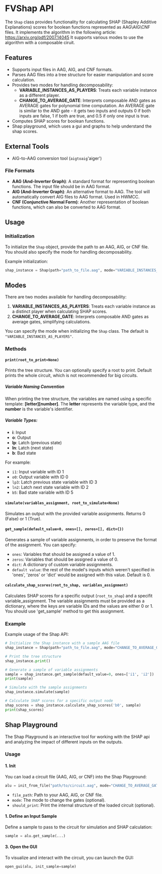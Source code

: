 # FVShap API

The `Shap` class provides functionality for calculating SHAP (Shapley Additive Explanations) scores for boolean functions represented as AAG\AIG\CNF files. It implements the algorithm in the following article: https://arxiv.org/pdf/2007.14045 
It supports various modes to use the algorithm with a composable ciruit. 

## Features
- Supports input files in AAG, AIG, and CNF formats.
- Parses AAG files into a tree structure for easier manipulation and score calculation.
- Provides two modes for handling decomposability:
  - **VARIABLE_INSTANCES_AS_PLAYERS**: Treats each variable instance as a different player.
  - **CHANGE_TO_AVERAGE_GATE**: Interprets composable AND gates as AVERAGE gates for polynomial time computation. An AVERAGE gate is similar to the AND gate - it gets two inputs and outputs 0 if both inputs are false, 1 if both are true, and 0.5 if only one input is true.
- Computes SHAP scores for boolean functions.
- Shap playground, which uses a gui and graphs to help understand the shap scores.

## External Tools
- AIG-to-AAG conversion tool (`aigtoaig`\'aiger')

### File Formats

- **AAG (And-Inverter Graph)**: A standard format for representing boolean functions. The input file should be in AAG format.
- **AIG (And-Inverter Graph)**: An alternative format to AAG. The tool will automatically convert AIG files to AAG format. Used in HWMCC.
- **CNF (Conjunctive Normal Form)**: Another representation of boolean functions, which can also be converted to AAG format.

## Usage

### Initialization
To initialize the `Shap` object, provide the path to an AAG, AIG, or CNF file. You should also specify the mode for handling decomposability.

Example initialization:

```python
shap_instance = Shap(path="path_to_file.aag", mode="VARIABLE_INSTANCES_AS_PLAYERS")
```

## Modes
There are two modes available for handling decomposability:
1. **VARIABLE_INSTANCES_AS_PLAYERS**: Treats each variable instance as a distinct player when calculating SHAP scores.
2. **CHANGE_TO_AVERAGE_GATE**: Interprets composable AND gates as average gates, simplifying calculations.

You can specify the mode when initializing the `Shap` class. The default is `"VARIABLE_INSTANCES_AS_PLAYERS"`.

### Methods

#### `print(root_to_print=None)`
Prints the tree structure. You can optionally specify a root to print. Default prints the whole circuit, which is not recommended for big circuits.

##### Variable Naming Convention
When printing the tree structure, the variables are named using a specific template: **[letter][number]**. The **letter** represents the variable type, and the **number** is the variable's identifier.

##### Variable Types:
- **i**: Input
- **o**: Output
- **lp**: Latch (previous state)
- **ln**: Latch (next state)
- **b**: Bad state

For example:
- `i1`: Input variable with ID 1
- `o0`: Output variable with ID 0
- `lp3`: Latch previous state variable with ID 3
- `ln2`: Latch next state variable with ID 2
- `b5`: Bad state variable with ID 5

#### `simulate(variables_assignment, root_to_simulate=None)`
Simulates an output with the provided variable assignments. Returns 0 (False) or 1 (True).

#### `get_sample(default_value=0, ones=[], zeros=[], dict={})`
Generates a sample of variable assignments, in order to preserve the format of the assignment. You can specify:
- `ones`: Variables that should be assigned a value of 1.
- `zeros`: Variables that should be assigned a value of 0.
- `dict`: A dictionary of custom variable assignments.
- `default value`: the rest of the model's inputs which weren't specified in 'ones', 'zeros' or 'dict' would be assigned with this value. Default is 0.

#### `calculate_shap_scores(root_to_shap, variables_assignment)`
Calculates SHAP scores for a specific output (`root_to_shap`) and a specifit variable_assignment. The variable assignments must be provided as a dictionary, where the keys are variable IDs and the values are either 0 or 1. You should use 'get_sample' method to get this assignment.


### Example

Example usage of the Shap API:

```python
# Initialize the Shap instance with a sample AAG file
shap_instance = Shap(path="path_to_file.aag", mode="CHANGE_TO_AVERAGE_GATE")

# Print the tree structure
shap_instance.print()

# Generate a sample of variable assignments
sample = shap_instance.get_sample(default_value=0, ones=['i1', 'i2'])
print(sample)

# Simulate with the sample assignments
shap_instance.simulate(sample)

# Calculate SHAP scores for a specific output node
shap_scores = shap_instance.calculate_shap_scores('b0', sample)
print(shap_scores)
```

## Shap Playground

The Shap Playground is an interactive tool for working with the SHAP api and analyzing the impact of different inputs on the outputs.

### Usage

#### 1. Init

You can load a circuit file (AAG, AIG, or CNF) into the Shap Playground:

```python
alu = init_from_file("path/to/circuit.aag", mode="CHANGE_TO_AVERAGE_GATE", should_print=False)
```
- `file_path`: Path to your AAG, AIG, or CNF file.
- `mode`: The mode to change the gates (optional).
- `should_print`: Print the internal structure of the loaded circuit (optional).

#### 1. Define an Input Sample

Define a sample to pass to the circuit for simulation and SHAP calculation:

```python
sample = alu.get_sample(...)
```

#### 3. Open the GUI
To visualize and interact with the circuit, you can launch the GUI:

```python
open_gui(alu, init_sample=sample)
```


